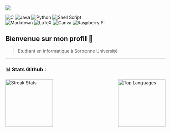 [![](https://visitcount.itsvg.in/api?id=thibautmarcq&icon=1&color=0)](https://visitcount.itsvg.in)

![C](https://img.shields.io/badge/c-%2300599C.svg?style=for-the-badge&logo=c&logoColor=white) ![Java](https://img.shields.io/badge/java-%23ED8B00.svg?style=for-the-badge&logo=openjdk&logoColor=white) ![Python](https://img.shields.io/badge/python-3670A0?style=for-the-badge&logo=python&logoColor=ffdd54) ![Shell Script](https://img.shields.io/badge/shell_script-%23121011.svg?style=for-the-badge&logo=gnu-bash&logoColor=white) <br> ![Markdown](https://img.shields.io/badge/markdown-%23000000.svg?style=for-the-badge&logo=markdown&logoColor=white) ![LaTeX](https://img.shields.io/badge/latex-%23008080.svg?style=for-the-badge&logo=latex&logoColor=white) ![Canva](https://img.shields.io/badge/Canva-%2300C4CC.svg?style=for-the-badge&logo=Canva&logoColor=white) ![Raspberry Pi](https://img.shields.io/badge/-RaspberryPi-C51A4A?style=for-the-badge&logo=Raspberry-Pi)

## Bienvenue sur mon profil 👋
> Etudiant en informatique à Sorbonne Université
------
### 📊 Stats Github :

<div style="display: flex; justify-content: space-between; align-items: center;">
    <img src="https://github-readme-streak-stats.herokuapp.com/?user=thibautmarcq&theme=city_light&hide_border=false" alt="Streak Stats" height="150"/>
    <img src="https://github-readme-stats.vercel.app/api/top-langs/?username=thibautmarcq&theme=city_light&hide_border=false&include_all_commits=true&count_private=true&layout=compact&card_width=400" alt="Top Languages" height="150"/>
</div>





<!-- Proudly created with GPRM ( https://gprm.itsvg.in ) -->
